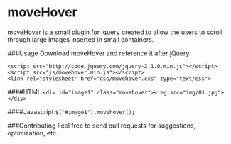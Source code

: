 moveHover
=========

moveHover is a small plugin for jquery created to allow the users to scroll through large images inserted in small containers.

###Usage
Download moveHover and reference it after jQuery.
```
<script src="http://code.jquery.com/jquery-2.1.0.min.js"></script>
<script src="js/movehover.min.js"></script>
<link rel="stylesheet" href="css/movehover.css" type="text/css">
```

####HTML
`<div id="image1" class="movehover"><img src="img/01.jpg"></div>`

####Javascript
`$("#image1").movehover();`

###Contributing
Feel free to send pull requests for suggestions, optimization, etc.

